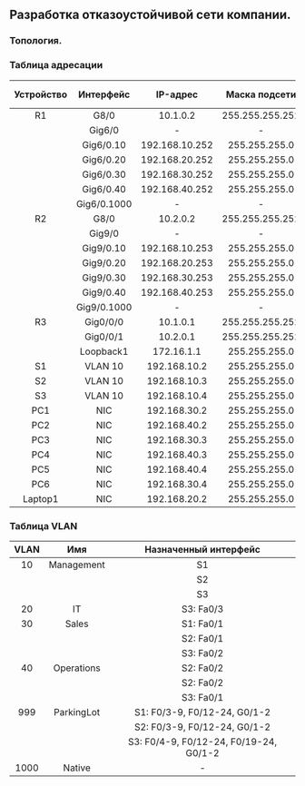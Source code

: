 ## Разработка отказоустойчивой сети компании.
### Топология.
### Таблица адресации
|Устройство|Интерфейс|IP-адрес|Маска подсети|Шлюз по умолчанию|
|:---:|:---:|:---:|:---:|:---:|
|R1|G8/0|10.1.0.2|255.255.255.252|10.1.0.1|
||Gig6/0|-|-|-|
||Gig6/0.10|192.168.10.252|255.255.255.0||
||Gig6/0.20|192.168.20.252|255.255.255.0||
||Gig6/0.30|192.168.30.252|255.255.255.0||
||Gig6/0.40|192.168.40.252|255.255.255.0||
||Gig6/0.1000|-|-||
|R2|G8/0|10.2.0.2|255.255.255.252|10.1.0.1|
||Gig9/0|-|-|-|
||Gig9/0.10|192.168.10.253|255.255.255.0||
||Gig9/0.20|192.168.20.253|255.255.255.0||
||Gig9/0.30|192.168.30.253|255.255.255.0||
||Gig9/0.40|192.168.40.253|255.255.255.0||
||Gig9/0.1000|-|-|
|R3|Gig0/0/0|10.1.0.1|255.255.255.252|10.1.0.2|
||Gig0/0/1|10.2.0.1|255.255.255.252|10.2.0.2|
||Loopback1|172.16.1.1|255.255.255.0|-|
|S1|VLAN 10|192.168.10.2|255.255.255.0|192.168.10.254|
|S2|VLAN 10|192.168.10.3|255.255.255.0|192.168.10.254|
|S3|VLAN 10|192.168.10.4|255.255.255.0|192.168.10.254|
|PC1|NIC|192.168.30.2|255.255.255.0|192.168.30.254|
|PC2|NIC|192.168.40.2|255.255.255.0|192.168.40.254|
|PC3|NIC|192.168.30.3|255.255.255.0|192.168.30.254|
|PC4|NIC|192.168.40.3|255.255.255.0|192.168.40.254|
|PC5|NIC|192.168.40.4|255.255.255.0|192.168.40.254|
|PC6|NIC|192.168.30.4|255.255.255.0|192.168.30.254|
|Laptop1|NIC|192.168.20.2|255.255.255.0|192.168.20.254|

### Таблица VLAN
|VLAN|Имя|Назначенный интерфейс|
|:---:|:---:|:---:|
|10|Management|S1|
|||S2|
|||S3|
|20|IT|S3: Fa0/3|
|30|Sales|S1: Fa0/1|
|||S2: Fa0/1|
|||S3: Fa0/2|
|40|Operations|S2: Fa0/2|
|||S2: Fa0/2|
|||S3: Fa0/1|
|999|ParkingLot|S1: F0/3-9, F0/12-24, G0/1-2|
|||S2: F0/3-9, F0/12-24, G0/1-2|
|||S3: F0/4-9, F0/12-24, F0/19-24, G0/1-2|
|1000|Native|-|  
